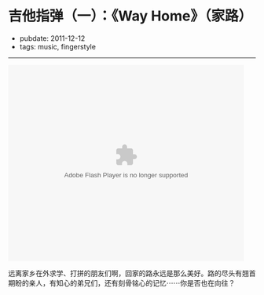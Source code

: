 # 吉他指弹（一）：《Way Home》（家路）

- pubdate: 2011-12-12
- tags: music, fingerstyle


-----------

<embed src="http://player.youku.com/player.php/sid/XMzMxMzI1ODAw/v.swf" allowFullScreen="true" quality="high" width="480" height="400" align="middle" allowScriptAccess="always" type="application/x-shockwave-flash"></embed>

远离家乡在外求学、打拼的朋友们啊，回家的路永远是那么美好。路的尽头有翘首期盼的亲人，有知心的弟兄们，还有刻骨铭心的记忆⋯⋯你是否也在向往？
